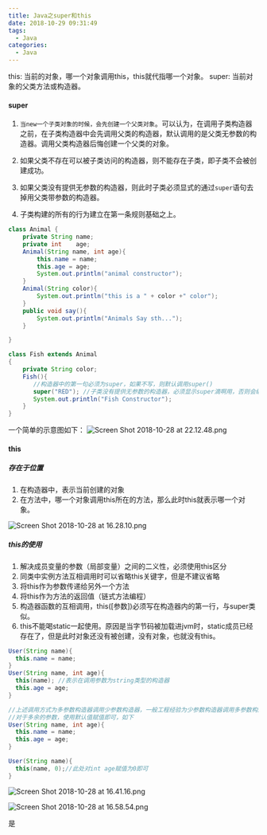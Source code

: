 ```yaml
---
title: Java之super和this
date: 2018-10-29 09:31:49
tags:
  - Java
categories:
  - Java
---
```


this: 当前的对象，哪一个对象调用this，this就代指哪一个对象。
super: 当前对象的父类方法或构造器。

#### super
1. `当new一个子类对象的时候，会先创建一个父类对象`。可以认为，在调用子类构造器之前，在子类构造器中会先调用父类的构造器，默认调用的是父类无参数的构造器。调用父类构造器后悔创建一个父类的对象。

2. 如果父类不存在可以被子类访问的构造器，则不能存在子类，即子类不会被创建成功。

3. 如果父类没有提供无参数的构造器，则此时子类必须显式的通过`super`语句去掉用父类带参数的构造器。

4. 子类构建的所有的行为建立在第一条规则基础之上。


<!-- more -->
```Java
class Animal {
    private String name;
    private int    age;
    Animal(String name, int age){
        this.name = name;
        this.age = age;
        System.out.println("animal constructor");
    }
    Animal(String color){
        System.out.println("this is a " + color +" color");
    }
    public void say(){
        System.out.println("Animals Say sth...");
    }

}

class Fish extends Animal
{
    private String color;
    Fish(){
       //构造器中的第一句必须为super，如果不写，则默认调用super()
       super("RED"); //子类没有提供无参数的构造器，必须显示super滴啊用，否则会编译失败
       System.out.println("Fish Constructor");
    }
}
```
一个简单的示意图如下：
![Screen Shot 2018-10-28 at 22.12.48.png](https://upload-images.jianshu.io/upload_images/2952111-2db47a7c0f8a1ec1.png?imageMogr2/auto-orient/strip%7CimageView2/2/w/1240)


#### this

##### 存在于位置
1. 在构造器中，表示当前创建的对象
2. 在方法中，哪一个对象调用this所在的方法，那么此时this就表示哪一个对象。

![Screen Shot 2018-10-28 at 16.28.10.png](https://upload-images.jianshu.io/upload_images/2952111-bf1b724c2da63d77.png?imageMogr2/auto-orient/strip%7CimageView2/2/w/1240)


##### this的使用
1. 解决成员变量的参数（局部变量）之间的二义性，必须使用this区分
2. 同类中实例方法互相调用时可以省略this关键字，但是不建议省略
3. 将this作为参数传递给另外一个方法
4. 将this作为方法的返回值（链式方法编程）
5. 构造器函数的互相调用，this([参数])必须写在构造器内的第一行，与super类似。
6. this不能喝static一起使用。原因是当字节码被加载进jvm时，static成员已经存在了，但是此时对象还没有被创建，没有对象，也就没有this。

```Java
User(String name){
  this.name = name;
}
User(String name, int age){
  this(name); //表示在调用参数为string类型的构造器
  this.age = age;
}

//上述调用方式为多参数构造器调用少参数构造器，一般工程经验为少参数构造器调用多参数构造器
//对于多余的参数，使用默认值赋值即可，如下
User(String name, int age){
  this.name = name;
  this.age = age;
}

User(String name){
  this(name, 0);//此处对int age赋值为0即可
}

```


![Screen Shot 2018-10-28 at 16.41.16.png](https://upload-images.jianshu.io/upload_images/2952111-955c8e05df6fd8ef.png?imageMogr2/auto-orient/strip%7CimageView2/2/w/1240)

![Screen Shot 2018-10-28 at 16.58.54.png](https://upload-images.jianshu.io/upload_images/2952111-1d10520f4fc5a369.png?imageMogr2/auto-orient/strip%7CimageView2/2/w/1240)

















是
